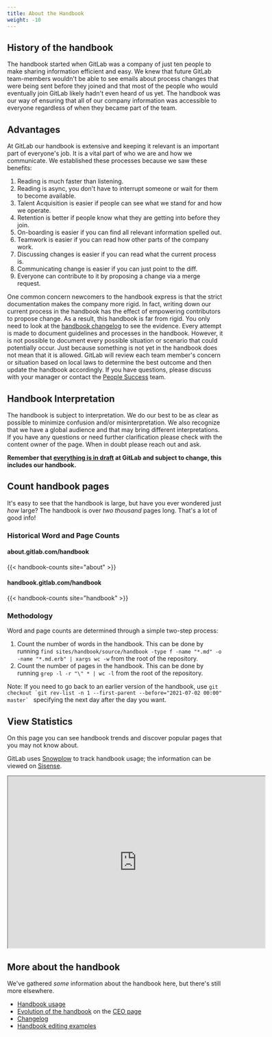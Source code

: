 ```yaml
---
title: About the Handbook
weight: -10
---
```


## History of the handbook

The handbook started when GitLab was a company of just ten people to make sharing information efficient and easy.
We knew that future GitLab team-members wouldn't be able to see emails about process changes that were being sent before they joined and that most of the people who would eventually join GitLab likely hadn't even heard of us yet.
The handbook was our way of ensuring that all of our company information was accessible to everyone regardless of when they became part of the team.

## Advantages

At GitLab our handbook is extensive and keeping it relevant is an important part of everyone's job.
It is a vital part of who we are and how we communicate.
We established these processes because we saw these benefits:

1. Reading is much faster than listening.
1. Reading is async, you don't have to interrupt someone or wait for them to become available.
1. Talent Acquisition is easier if people can see what we stand for and how we operate.
1. Retention is better if people know what they are getting into before they join.
1. On-boarding is easier if you can find all relevant information spelled out.
1. Teamwork is easier if you can read how other parts of the company work.
1. Discussing changes is easier if you can read what the current process is.
1. Communicating change is easier if you can just point to the diff.
1. Everyone can contribute to it by proposing a change via a merge request.

One common concern newcomers to the handbook express is that the strict documentation makes the company more rigid.
In fact, writing down our current process in the handbook has the effect of empowering contributors to propose change.
As a result, this handbook is far from rigid. You only need to look at the [handbook changelog](https://about.gitlab.com/handbook/CHANGELOG.html) to see the evidence. Every attempt is made to document guidelines and processes in the handbook. However, it is not possible to document every possible situation or scenario that could potentially occur. Just because something is not yet in the handbook does not mean that it is allowed. GitLab will review each team member's concern or situation based on local laws to determine the best outcome and then update the handbook accordingly. If you have questions, please discuss with your manager or contact the [People Success](/handbook/people-group/) team.

## Handbook Interpretation

The handbook is subject to interpretation. We do our best to be as clear as possible to minimize confusion and/or misinterpretation. We also recognize that we have a global audience and that may bring different interpretations. If you have any questions or need further clarification please check with the content owner of the page. When in doubt please reach out and ask.

**Remember that [everything is in draft](/handbook/values/#everything-is-in-draft) at GitLab and subject to change, this includes our handbook.**

## Count handbook pages

It's easy to see that the handbook is large, but have you ever wondered just *how* large?
The handbook is over *two* *thousand* pages long. That's a lot of good info!

### Historical Word and Page Counts

#### about.gitlab.com/handbook

{{< handbook-counts site="about" >}}

#### handbook.gitlab.com/handbook

{{< handbook-counts site="handbook" >}}

### Methodology

Word and page counts are determined through a simple two-step process:

1. Count the number of words in the handbook. This can be done by running `find sites/handbook/source/handbook -type f -name "*.md" -o -name "*.md.erb" | xargs wc -w` from the root of the repository.
1. Count the number of pages in the handbook. This can be done by running `grep -l -r "\" * | wc -l` from the root of the repository.

Note: If you need to go back to an earlier version of the handbook, use ``git checkout `git rev-list -n 1 --first-parent --before="2021-07-02 00:00" master` `` specifying the next day after the day you want.

## View Statistics

On this page you can see handbook trends and discover popular pages that you may not know about.

GitLab uses [Snowplow](https://docs.gitlab.com/ee/development/snowplow/) to track handbook usage; the information can be viewed on [Sisense](https://app.periscopedata.com/app/gitlab/1061283/Handbook-Page-Traffic).

<iframe class="dashboard-embed" src="https://app.periscopedata.com/shared/91e74f80-a1e7-4e88-976b-727a9e4454ed??embed=true" width="600" height="400"> </iframe>

## More about the handbook

We've gathered *some* information about the handbook here, but there's still more elsewhere.

- [Handbook usage](/handbook/handbook-usage/)
- [Evolution of the handbook](/handbook/ceo/#evolution-of-the-handbook) on the [CEO page](/handbook/ceo/)
- [Changelog](https://about.gitlab.com/handbook/CHANGELOG.html)
- [Handbook editing examples](/handbook/editing-handbook/practical-handbook-edits/)
